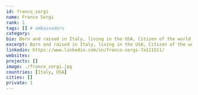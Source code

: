 ```yaml
---
id: franco_sorgi
name: Franco Sorgi
rank: 1
tags: [] # ambassadors
category:
bio: Born and raised in Italy, living in the USA, Citizen of the world, let's see what's next. Vice president of Fine Foods Solutions, food and service industry California, USA (currently). Director of operations 'Brandy Melville Canada', woman fashion and apparel, ontario Canada (currently). Blockchain believer, Bitcoin enthousiast, cryptocurrency fanatic. Ambassador fell in love with Threefold I strongly believe in decentralization, net neutrality, privacy, open source organizations, transparancy, equal distribution, and the freedom to connect to anyone in the world without any filter. But then again... I may be crazy! I believe that the ThreeFold Foundation falls exactly in the categories I just mentioned, thus I'd love to give my support.
excerpt: Born and raised in Italy, living in the USA, Citizen of the world, let's see what's next.
linkedin: https://www.linkedin.com/in/franco-sorgi-7a111511/
websites: 
projects: []
image: ./franco_sorgi.jpg
countries: [Italy, USA]
cities: []
private: 1
---
```

